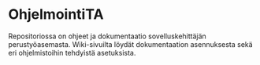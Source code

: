 # OhjelmointiTA
Repositoriossa on ohjeet ja dokumentaatio sovelluskehittäjän perustyöasemasta.
Wiki-sivuilta löydät dokumentaation asennuksesta sekä eri ohjelmistoihin tehdyistä asetuksista.
